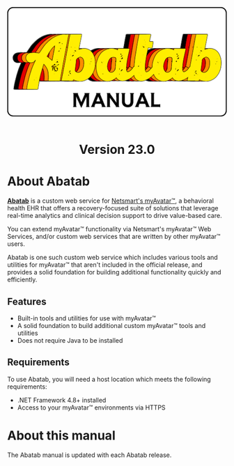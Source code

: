 <div align="center">

  <img src="../images/man-logo.png" alt="Abatab Manual" width="512">
  <br>
  <br>
  <h1>
    Version 23.0
  </h1>

</div>

# About Abatab

[**Abatab**][AbatabUrl] is a custom web service for [Netsmart's myAvatar™][AvatarUrl], a behavioral health EHR that offers a recovery-focused suite of solutions that leverage real-time analytics and clinical decision support to drive value-based care.

You can extend myAvatar™ functionality via Netsmart's myAvatar™ Web Services, and/or custom web services that are written by other myAvatar™ users.

Abatab is one such custom web service which includes various tools and utilities for myAvatar™ that aren't included in the official release, and provides a solid foundation for building additional functionality quickly and efficiently.

## Features

* Built-in tools and utilities for use with myAvatar™
* A solid foundation to build additional custom myAvatar™ tools and utilities
* Does not require Java to be installed

## Requirements

To use Abatab, you will need a host location which meets the following requirements:

* .NET Framework 4.8+ installed
* Access to your myAvatar™ environments via HTTPS

# About this manual

The Abatab manual is updated with each Abatab release.

<!-- Reference Links -->
[AbatabUrl]: https://github.com/spectrum-health-systems/Abatab
[AvatarUrl]: https://www.ntst.com/Offerings/myAvatar
